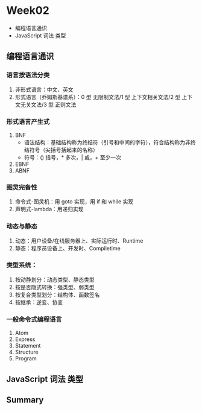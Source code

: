 # Week02

- 编程语言通识
- JavaScript 词法 类型

## 编程语言通识

### 语言按语法分类

1. 非形式语言：中文、英文
2. 形式语言（乔姆斯基谱系）：0 型 无限制文法/1 型 上下文相关文法/2 型 上下文无关文法/3 型 正则文法

### 形式语言产生式

1. BNF
   - 语法结构：基础结构称为终结符（引号和中间的字符），符合结构称为非终结符号（尖括号括起来的名称）
   - 符号：() 括号，\* 多次，| 或，+ 至少一次
2. EBNF
3. ABNF

### 图灵完备性

1. 命令式-图灵机：用 goto 实现，用 if 和 while 实现
2. 声明式-lambda：用递归实现

### 动态与静态

1. 动态：用户设备/在线服务器上、实际运行时、Runtime
2. 静态：程序员设备上、开发时、Compiletime

### 类型系统：

1. 按动静划分：动态类型、静态类型
2. 按是否隐式转换：强类型、弱类型
3. 按复合类型划分：结构体、函数签名
4. 按继承：逆变、协变

### 一般命令式编程语言

1. Atom
2. Express
3. Statement
4. Structure
5. Program

## JavaScript 词法 类型

## Summary
